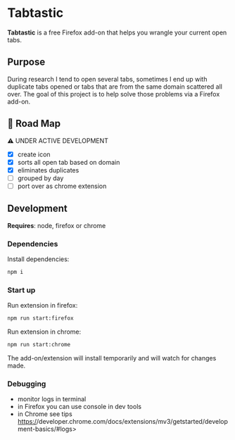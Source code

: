 # Tabtastic

**Tabtastic** is a free Firefox add-on that helps you wrangle your current open tabs.

## Purpose

During research I tend to open several tabs, sometimes I end up with duplicate tabs opened or tabs that are from the same domain scattered all over. The goal of this project is to help solve those problems via a Firefox add-on.

## 🏁 Road Map

⚠️ UNDER ACTIVE DEVELOPMENT

- [x] create icon
- [x] sorts all open tab based on domain
- [x] eliminates duplicates
- [ ] grouped by day
- [ ] port over as chrome extension

## Development

**Requires**: node, firefox or chrome

### Dependencies

Install dependencies:

```sh
npm i
```

### Start up

Run extension in firefox:

```sh
npm run start:firefox
```

Run extension in chrome:

```sh
npm run start:chrome
```

The add-on/extension will install temporarily and will watch for changes made.


### Debugging

- monitor logs in terminal
- in Firefox you can use console in dev tools
- in Chrome see tips <https:/>/developer.chrome.com/docs/extensions/mv3/getstarted/development-basics/#logs>
